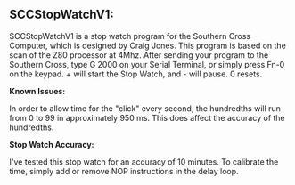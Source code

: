 
<h2>SCCStopWatchV1:</h2>

SCCStopWatchV1 is a stop watch program for the Southern Cross Computer, which is designed by Craig Jones.  This program is based on the scan of the Z80 processor at 4Mhz.  After sending your program to the Southern Cross, type G 2000 on your Serial Terminal, or simply press Fn-0 on the keypad.  + will start the Stop Watch, and - will pause.  0 resets.

<b>Known Issues:</b><p>
In order to allow time for the "click" every second, the hundredths will run from 0 to 99 in approximately 950 ms.  This does affect the accuracy of the hundredths.

<b>Stop Watch Accuracy:</b><p>
I've tested this stop watch for an accuracy of 10 minutes.  To calibrate the time, simply add or remove NOP instructions in the delay loop.
